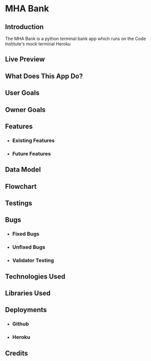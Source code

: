 # MHA Bank

## Introduction

The MHA Bank is a python terminal bank app which runs on the Code Institute's mock terminal Heroku

## Live Preview

## What Does This App Do?

## User Goals

## Owner Goals

## Features 
* ### Existing Features
* ### Future Features

## Data Model

## Flowchart

## Testings

## Bugs

* ### Fixed Bugs
* ### Unfixed Bugs
* ### Validator Testing

## Technologies Used

## Libraries Used

## Deployments
* ### Github
* ### Heroku

## Credits
